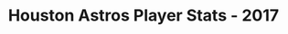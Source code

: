 ---
schema: default
title: Houston Astros Player Stats - 2017
organization: ''
notes: Player statistics from the World Champion 2017 Houston Astros.
resources:
  - name: houston_astros_player_stats-2017
    url: >-
      https://uchicago.box.com/shared/static/0w25i5u2yeu13lpj7o3bhs8g96orgvqi.csv
    format: csv
license: ''
category:
  - Uncategorized
maintainer: Ben Fogarty
maintainer_email: ben.t.fogarty@gmail.com
---